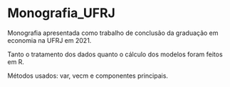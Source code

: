 # Monografia_UFRJ
Monografia apresentada como trabalho de conclusão da graduação em economia na UFRJ em 2021.

Tanto o tratamento dos dados quanto o cálculo dos modelos foram feitos em R.

Métodos usados: var, vecm e componentes principais.
